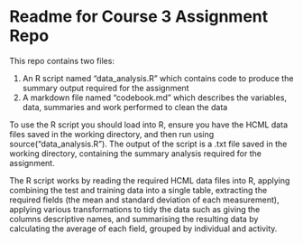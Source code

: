 # Readme for Course 3 Assignment Repo
 
This repo contains two files:
1. An R script named “data_analysis.R” which contains code to produce the summary output required for the assignment
2. A markdown file named “codebook.md” which describes the variables, data, summaries and work performed to clean the data
 
To use the R script you should load into R, ensure you have the HCML data files saved in the working directory, and then run using source(“data_analysis.R”).  The output of the script is a .txt file saved in the working directory, containing the summary analysis required for the assignment.
 
The R script works by reading the required HCML data files into R, applying combining the test and training data into a single table, extracting the required fields (the mean and standard deviation of each measurement), applying various transformations to tidy the data such as giving the columns descriptive names, and summarising the resulting data by calculating the average of each field, grouped by individual and activity.
